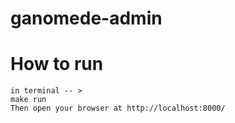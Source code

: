 # ganomede-admin

# How to run
	in terminal -- >
	make run
	Then open your browser at http://localhost:8000/

